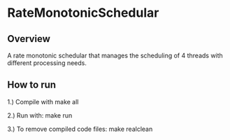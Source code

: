# RateMonotonicSchedular

## Overview 
A rate monotonic schedular that manages the scheduling of 4 threads with different processing needs.

## How to run 

1.) Compile with make all 

2.) Run with: make run 

3.) To remove compiled code files: make realclean
